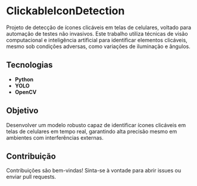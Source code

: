 # ClickableIconDetection  
Projeto de detecção de ícones clicáveis em telas de celulares, voltado para automação de testes não invasivos. Este trabalho utiliza técnicas de visão computacional e inteligência artificial para identificar elementos clicáveis, mesmo sob condições adversas, como variações de iluminação e ângulos.  

## Tecnologias  
- **Python**  
- **YOLO**  
- **OpenCV**  

## Objetivo  
Desenvolver um modelo robusto capaz de identificar ícones clicáveis em telas de celulares em tempo real, garantindo alta precisão mesmo em ambientes com interferências externas.  

## Contribuição  
Contribuições são bem-vindas! Sinta-se à vontade para abrir issues ou enviar pull requests.  

